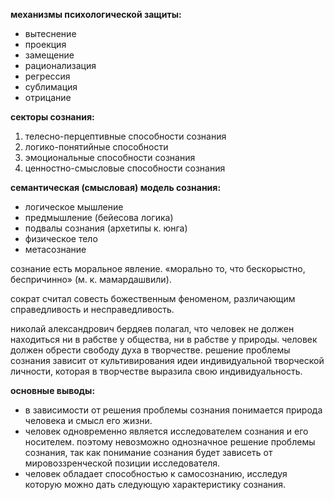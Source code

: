 **механизмы психологической защиты:**  
- вытеснение  
- проекция  
- замещение  
- рационализация  
- регрессия  
- сублимация  
- отрицание  

**секторы сознания:**  
1. телесно-перцептивные способности сознания  
2. логико-понятийные способности  
3. эмоциональные способности сознания  
4. ценностно-смысловые способности сознания  

**семантическая (смысловая) модель сознания:**  
- логическое мышление  
- предмышление (бейесова логика)  
- подвалы сознания (архетипы к. юнга)  
- физическое тело  
- метасознание  

сознание есть моральное явление. «морально то, что бескорыстно, беспричинно» (м. к. мамардашвили).  

сократ считал совесть божественным феноменом, различающим справедливость и несправедливость.  

николай александрович бердяев полагал, что человек не должен находиться ни в рабстве у общества, ни в рабстве у природы. человек должен обрести свободу духа в творчестве. решение проблемы сознания зависит от культивирования идеи индивидуальной творческой личности, которая в творчестве выразила свою индивидуальность.  

**основные выводы:**  

- в зависимости от решения проблемы сознания понимается природа человека и смысл его жизни.  
- человек одновременно является исследователем сознания и его носителем. поэтому невозможно однозначное решение проблемы сознания, так как понимание сознания будет зависеть от мировоззренческой позиции исследователя.  
- человек обладает способностью к самосознанию, исследуя которую можно дать следующую характеристику сознания.  
